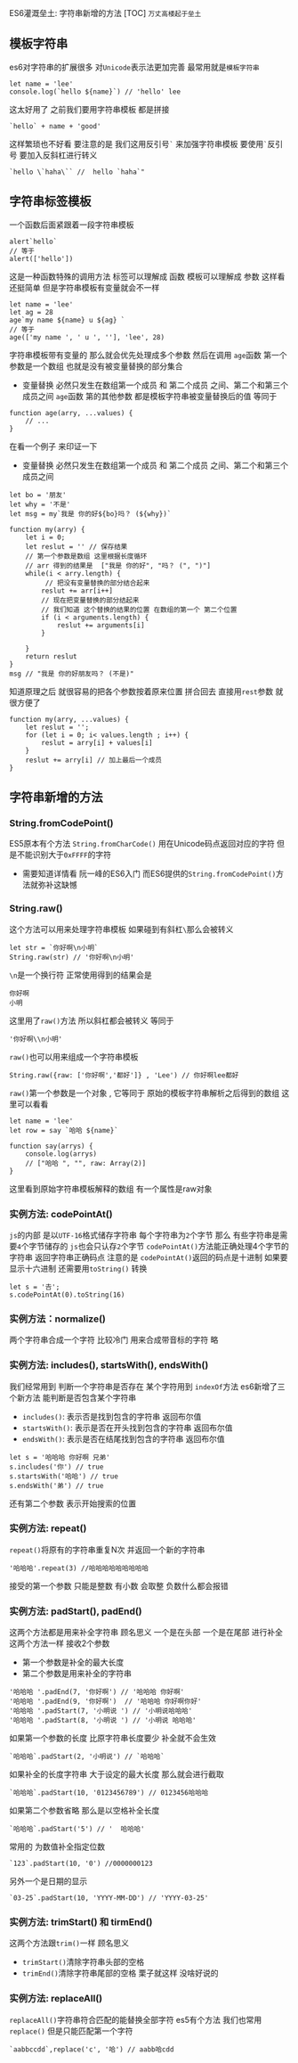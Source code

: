 ES6灌溉垒土: 字符串新增的方法
[TOC]
`万丈高楼起于垒土` 
## 模板字符串
es6对字符串的扩展很多 对`Unicode`表示法更加完善 
最常用就是`模板字符串`
```
let name = 'lee'
console.log(`hello ${name}`) // 'hello' lee
```
这太好用了 之前我们要用字符串模板 都是拼接
```
`hello` + name + 'good' 
```
这样繁琐也不好看
要注意的是 我们这用反引号`` ` `` 来加强字符串模板
要使用`` ` ``反引号 要加入反斜杠进行转义
```
`hello \`haha\`` //  hello `haha`"
```
## 字符串标签模板
一个函数后面紧跟着一段字符串模板
```
alert`hello`
// 等于
alert(['hello'])
```
这是一种函数特殊的调用方法 
标签可以理解成 函数
模板可以理解成 参数
这样看还挺简单
但是字符串模板有变量就会不一样
```
let name = 'lee'
let ag = 28
age`my name ${name} u ${ag} `
// 等于
age(['my name ', ' u ', ''], 'lee', 28)
```
字符串模板带有变量的 那么就会优先处理成多个参数
然后在调用
`age`函数 第一个参数是一个数组 也就是没有被变量替换的部分集合
* 变量替换 必然只发生在数组第一个成员 和 第二个成员 之间、第二个和第三个成员之间
`age`函数 第的其他参数 都是模板字符串被变量替换后的值
等同于
```
function age(arry, ...values) {
    // ...
}
```
在看一个例子 来印证一下
* 变量替换 必然只发生在数组第一个成员 和 第二个成员 之间、第二个和第三个成员之间
```
let bo = '朋友'
let why = '不是'
let msg = my`我是 你的好${bo}吗？ (${why})`

function my(arry) {
    let i = 0;
    let reslut = '' // 保存结果
    // 第一个参数是数组 这里根据长度循环
    // arr 得到的结果是  ["我是 你的好", "吗？ (", ")"]
    while(i < arry.length) {
         // 把没有变量替换的部分结合起来
        reslut += arr[i++] 
        // 现在把变量替换的部分结起来
        // 我们知道 这个替换的结果的位置 在数组的第一个 第二个位置 
        if (i < arguments.length) {
            reslut += arguments[i]
        }       
        
    }
    return reslut 
}
msg // "我是 你的好朋友吗？ (不是)"
```
知道原理之后 就很容易的把各个参数按着原来位置 拼合回去
直接用`rest`参数 就很方便了
```
function my(arry, ...values) {
    let reslut = '';
    for (let i = 0; i< values.length ; i++) {
        reslut = arry[i] + values[i]
    }
    reslut += arry[i] // 加上最后一个成员
}
```
## 字符串新增的方法
### String.fromCodePoint()
ES5原本有个方法 `String.fromCharCode()` 用在Unicode码点返回对应的字符
但是不能识别大于`0xFFFF`的字符
* 需要知道详情看 阮一峰的ES6入门
而ES6提供的`String.fromCodePoint()`方法就弥补这缺憾

### String.raw()
这个方法可以用来处理字符串模板 如果碰到有斜杠`\`那么会被转义
```
let str = `你好啊\n小明`
String.raw(str) // '你好啊\n小明'
```
`\n`是一个换行符 正常使用得到的结果会是
```
你好啊
小明
```
这里用了`raw()`方法 所以斜杠都会被转义
等同于
```
'你好啊\\n小明'
```
`raw()`也可以用来组成一个字符串模板
```
String.raw({raw: ['你好啊','都好']} , 'Lee') // 你好啊lee都好
```
`raw()`第一个参数是一个对象 , 它等同于 原始的模板字符串解析之后得到的数组
这里可以看看
```
let name = 'lee'
let row = say `哈哈 ${name}`

function say(arrys) {
    console.log(arrys)
    // ["哈哈 ", "", raw: Array(2)]
}
```
这里看到原始字符串模板解释的数组 有一个属性是raw对象

### 实例方法: codePointAt()
`js`的内部 是以`UTF-16`格式储存字符串 每个字符串为`2`个字节 
那么 有些字符串是需要`4`个字节储存的 `js`也会只认存`2`个字节
`codePointAt()`方法能正确处理4个字节的字符串 返回字符串正确码点
注意的是 `codePointAt()`返回的码点是十进制 如果要显示十六进制 
还需要用`toString()` 转换
```
let s = '𠮷';
s.codePointAt(0).toString(16)
```

### 实例方法：normalize()
两个字符串合成一个字符
比较冷门 用来合成带音标的字符
略 

### 实例方法: includes(), startsWith(), endsWith()
我们经常用到 判断一个字符串是否存在 某个字符用到
`indexOf`方法 
es6新增了三个新方法 能判断是否包含某个字符串
* `includes()`: 表示否是找到包含的字符串 返回布尔值
* `startsWith()`: 表示是否在开头找到包含的字符串 返回布尔值
* `endsWith()`: 表示是否在结尾找到包含的字符串 返回布尔值
```
let s = '哈哈哈 你好啊 兄弟'
s.includes('你') // true
s.startsWith('哈哈') // true
s.endsWith('弟') // true
```
还有第二个参数  表示开始搜索的位置

### 实例方法: repeat()
`repeat()`将原有的字符串重复N次 并返回一个新的字符串
```
'哈哈哈'.repeat(3) //哈哈哈哈哈哈哈哈哈
```
接受的第一个参数 只能是整数 有小数 会取整 负数什么都会报错

### 实例方法: padStart(), padEnd()
这两个方法都是用来补全字符串 顾名思义 一个是在头部 一个是在尾部 进行补全
这两个方法一样 接收2个参数
* 第一个参数是补全的最大长度
* 第二个参数是用来补全的字符串

```
'哈哈哈 '.padEnd(7, '你好啊') // '哈哈哈 你好啊'
'哈哈哈 '.padEnd(9, '你好啊')  // '哈哈哈 你好啊你好'
'哈哈哈 '.padStart(7, '小明说 ') // '小明说哈哈哈'
'哈哈哈 '.padStart(8, '小明说 ') // '小明说 哈哈哈'
```
如果第一个参数的长度 比原字符串长度要少 补全就不会生效
```
`哈哈哈`.padStart(2, '小明说') // `哈哈哈`
```
如果补全的长度字符串 大于设定的最大长度 那么就会进行截取
```
`哈哈哈`.padStart(10, '0123456789') // 0123456哈哈哈
```
如果第二个参数省略 那么是以空格补全长度
```
`哈哈哈`.padStart('5') // '  哈哈哈'
```
常用的 为数值补全指定位数
```
`123`.padStart(10, '0') //0000000123
```
另外一个是日期的显示
```
`03-25`.padStart(10, 'YYYY-MM-DD') // 'YYYY-03-25'
```
### 实例方法: trimStart() 和 tirmEnd()
这两个方法跟`trim()`一样 顾名思义 
* `trimStart()`清除字符串头部的空格
* `trimEnd()`清除字符串尾部的空格
栗子就这样 没啥好说的

### 实例方法: replaceAll()
`replaceAll()`字符串符合匹配的能替换全部字符
es5有个方法 我们也常用`replace()` 但是只能匹配第一个字符
```
`aabbccdd`,replace('c', '哈') // aabb哈cdd
```